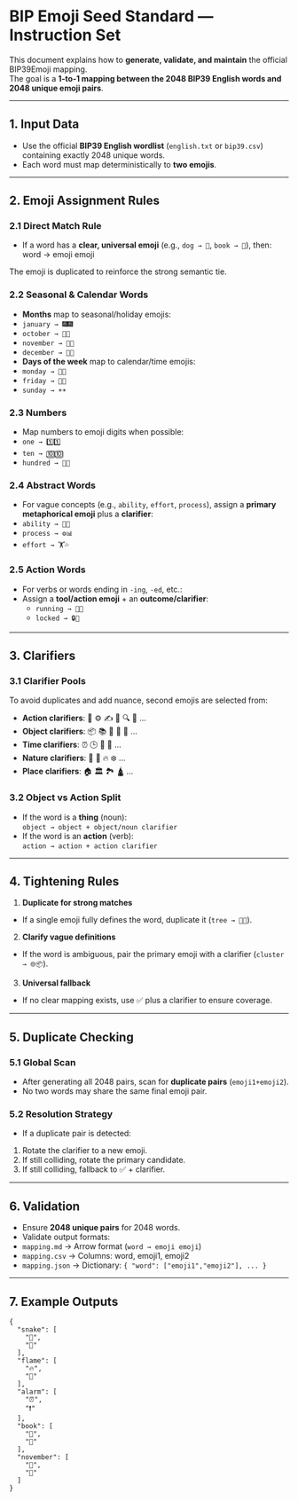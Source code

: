 # BIP Emoji Seed Standard — Instruction Set

This document explains how to **generate, validate, and maintain** the official BIP39Emoji mapping.  
The goal is a **1-to-1 mapping between the 2048 BIP39 English words and 2048 unique emoji pairs**.

---

## 1. Input Data

- Use the official **BIP39 English wordlist** (`english.txt` or `bip39.csv`) containing exactly 2048 unique words.
- Each word must map deterministically to **two emojis**.

---

## 2. Emoji Assignment Rules

### 2.1 Direct Match Rule
- If a word has a **clear, universal emoji** (e.g., `dog → 🐶`, `book → 📖`), then: word → emoji emoji

The emoji is duplicated to reinforce the strong semantic tie.

### 2.2 Seasonal & Calendar Words
- **Months** map to seasonal/holiday emojis:
- `january → 🎆🎆`
- `october → 🎃🎃`
- `november → 🦃🍂`
- `december → 🎄🎄`
- **Days of the week** map to calendar/time emojis:
- `monday → 📅📅`
- `friday → 🎉🎉`
- `sunday → ☀️☀️`

### 2.3 Numbers
- Map numbers to emoji digits when possible:
- `one → 1️⃣1️⃣`
- `ten → 🔟🔟`
- `hundred → 💯💯`

### 2.4 Abstract Words
- For vague concepts (e.g., `ability`, `effort`, `process`), assign a **primary metaphorical emoji** plus a **clarifier**:
- `ability → 🧠💪`
- `process → ⚙️📊`
- `effort → 🏋️💦`

### 2.5 Action Words
- For verbs or words ending in `-ing`, `-ed`, etc.:
- Assign a **tool/action emoji** + an **outcome/clarifier**:
  - `running → 🏃💨`
  - `locked → 🔒🔑`

---

## 3. Clarifiers

### 3.1 Clarifier Pools
To avoid duplicates and add nuance, second emojis are selected from:
- **Action clarifiers**: 🏃 ⚙️ ✍️ 🎯 🔍 💬 …
- **Object clarifiers**: 📦 📚 📄 📐 🧩 …
- **Time clarifiers**: ⏰ 🕒 📅 🌙 …
- **Nature clarifiers**: 🌱 🌳 🔥 ❄️ …
- **Place clarifiers**: 🏠 🏛️ 🏞️ 🛕 …

### 3.2 Object vs Action Split
- If the word is a **thing** (noun):  
`object → object + object/noun clarifier`  
- If the word is an **action** (verb):  
`action → action + action clarifier`

---

## 4. Tightening Rules

1. **Duplicate for strong matches**  
 - If a single emoji fully defines the word, duplicate it (`tree → 🌳🌳`).

2. **Clarify vague definitions**  
 - If the word is ambiguous, pair the primary emoji with a clarifier (`cluster → 🌐📦`).

3. **Universal fallback**  
 - If no clear mapping exists, use ✅ plus a clarifier to ensure coverage.

---

## 5. Duplicate Checking

### 5.1 Global Scan
- After generating all 2048 pairs, scan for **duplicate pairs** (`emoji1+emoji2`).
- No two words may share the same final emoji pair.

### 5.2 Resolution Strategy
- If a duplicate pair is detected:
1. Rotate the clarifier to a new emoji.
2. If still colliding, rotate the primary candidate.
3. If still colliding, fallback to ✅ + clarifier.

---

## 6. Validation

- Ensure **2048 unique pairs** for 2048 words.
- Validate output formats:
- `mapping.md` → Arrow format (`word → emoji emoji`)
- `mapping.csv` → Columns: word, emoji1, emoji2
- `mapping.json` → Dictionary: `{ "word": ["emoji1","emoji2"], ... }`

---

## 7. Example Outputs

```
{
  "snake": [
    "🐍",
    "🐍"
  ],
  "flame": [
    "🔥",
    "💨"
  ],
  "alarm": [
    "⏰",
    "❗"
  ],
  "book": [
    "📖",
    "📖"
  ],
  "november": [
    "🦃",
    "🍂"
  ]
}
```

